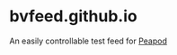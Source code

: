 # bvfeed.github.io

An easily controllable test feed for [Peapod](https://github.com/bradyv/PeapodApp)
